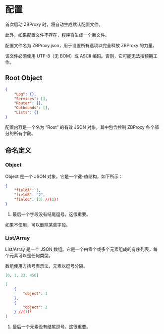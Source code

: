 # 配置

首次启动 ZBProxy 时，将自动生成默认配置文件。

此外，如果配置文件不存在，程序将生成一个新文件。

配置文件名为 ZBProxy.json，用于设置所有选项以完全释放 ZBProxy 的力量。

该文件必须使用 UTF-8（无 BOM）或 ASCII 编码。否则，它可能无法按预期工作。

## Root Object

```json
{
    "Log": {},
    "Services": [],
    "Router": {},
    "Outbounds": [],
    "Lists": {}
}
```

配置内容是一个名为 “Root” 的有效 JSON 对象，其中包含控制 ZBProxy 各个部分的所有字段。

## 命名定义

### Object

Object 是一个 JSON 对象。它是一个键-值结构，如下所示：

```json
{
    "fieldA": 1,
    "fieldB": "2",
    "fieldC": [3] //(1)!
}
```

1. 最后一个字段没有结尾逗号。这很重要。

如果不使用，可以删除某些字段。

### List/Array

List/Array 是一个 JSON 数组。它是一个由零个或多个元素组成的有序列表，每个元素可以是任何类型。

数组使用方括号表示法，元素以逗号分隔。

```json
[0, 1, 23, 456]
```

```json
[
    {
        "object": 1
    },
    {
        "object": 2
    } //(1)!
]
```

1. 最后一个元素没有结尾逗号。这很重要。
